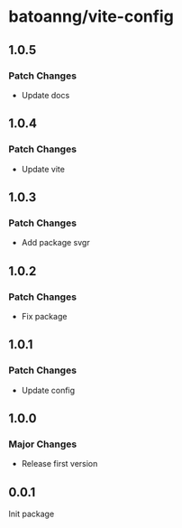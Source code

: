 # batoanng/vite-config

## 1.0.5

### Patch Changes

- Update docs

## 1.0.4

### Patch Changes

- Update vite

## 1.0.3

### Patch Changes

- Add package svgr

## 1.0.2

### Patch Changes

- Fix package

## 1.0.1

### Patch Changes

- Update config

## 1.0.0

### Major Changes

- Release first version

## 0.0.1

Init package
